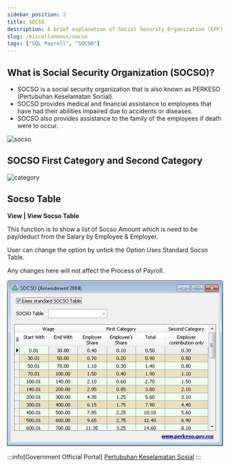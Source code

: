 ```yaml
---
sidebar_position: 3
title: SOCSO
description: A brief explanation of Social Security Organization (EPF)
slug: /miscellaneous/socso
tags: ["SQL Payroll", "SOCSO"]
---
```


## What is Social Security Organization (SOCSO)?

- SOCSO is a social security organization that is also known as PERKESO (Pertubuhan Keselamatan Social).
- SOCSO provides medical and financial assistance to employees that have had their abilities impaired due to accidents or diseases.
- SOCSO also provides assistance to the family of the employees if death were to occur.

![socso](../../static/img/miscellaneous/socso/socso.png)

## SOCSO First Category and Second Category

![category](../../static/img/miscellaneous/socso/category.png)

## Socso Table

**View | View Socso Table**

This function is to show a list of Socso Amount which is need to be pay/deduct from the Salary by Employee & Employer.

User can change the option by untick the Option Uses Standard Socso Table.

Any changes here will not affect the Process of Payroll.

![1](../../static/img/miscellaneous/socso/yc1-socso.jpg)

:::info[Government Official Portal]
    [Pertubuhan Keselamatan Sosial](http://www.perkeso.gov.my/)
:::